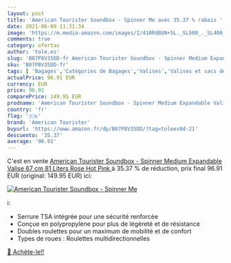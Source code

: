 ```yaml
---
layout: post
title: 'American Tourister Soundbox - Spinner Me avec 35.37 % rabais '
date: 2021-06-09 11:31:34
image: 'https://m.media-amazon.com/images/I/410RdBUN+5L._SL500_._SL400_.jpg'
comments: true
category: ofertas
author: 'tole.es'
slug: 'B07P8V35DD-fr American Tourister Soundbox - Spinner Medium Expandable...'
sku: 'B07P8V35DD-fr'
tags: [ 'Bagages','Catégories de Bagages','Valises','Valises et sacs de voyage','american tourister', ]
actualPrice: 96.91 EUR
currency: EUR
price: 96.91
comparePrice: 149.95 EUR
prodname: 'American Tourister Soundbox - Spinner Medium Expandable Valise  67 cm  81 Liters  Rose  Hot Pink '
country: 'fr'
flag: '🇫🇷'
brand: 'American Tourister'
buyurl: 'https://www.amazon.fr/dp/B07P8V35DD/?tag=tolees0d-21'
descuento: '35.37'
average: '96.91'
---
```


C'est en vente [American Tourister Soundbox - Spinner Medium Expandable Valise  67 cm  81 Liters  Rose  Hot Pink ](https://www.amazon.fr/dp/B07P8V35DD/?tag=tolees0d-21)  à  35.37 % de réduction, prix final  96.91 EUR (original: 149.95 EUR) ici:

[![American Tourister Soundbox - Spinner Me](https://m.media-amazon.com/images/I/410RdBUN+5L._SL500_._SL400_.jpg)](https://www.amazon.fr/dp/B07P8V35DD/?tag=tolees0d-21)

ℹ️:

- Serrure TSA intégrée pour une sécurité renforcée
- Conçue en polypropylène pour plus de légèreté et de résistance
- Doubles roulettes pour un maximum de mobilité et de confort
- Types de roues : Roulettes multidirectionnelles

[🛒 Achète-le!!](https://www.amazon.fr/dp/B07P8V35DD/?tag=tolees0d-21)
